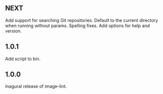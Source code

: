 NEXT
----

Add support for searching Git repositories.
Default to the current directory when running without params.
Spelling fixes.
Add options for help and version.

1.0.1
-----

Add script to bin.

1.0.0
-----

Inagural release of image-lint.
